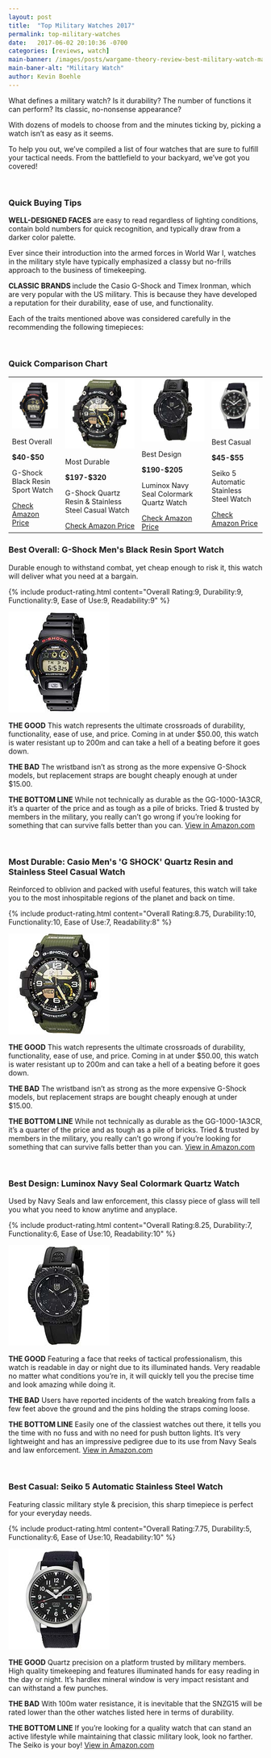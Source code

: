 ```yaml
---
layout: post
title:  "Top Military Watches 2017"
permalink: top-military-watches
date:   2017-06-02 20:10:36 -0700
categories: [reviews, watch]
main-banner: /images/posts/wargame-theory-review-best-military-watch-main-banner.jpg
main-baner-alt: "Military Watch"
author: Kevin Boehle
---
```

What defines a military watch? Is it durability? The number of functions it can perform? Its classic, no-nonsense appearance?
 
With dozens of models to choose from and the minutes ticking by, picking a watch isn’t as easy as it seems.
 
To help you out, we’ve compiled a list of four watches that are sure to fulfill your tactical needs. From the battlefield to your backyard, we’ve got you covered!

<br>

<h3>Quick Buying Tips</h3>

<strong>WELL-DESIGNED FACES</strong> are easy to read regardless of lighting conditions, contain bold numbers for quick recognition, and typically draw from a darker color palette.

Ever since their introduction into the armed forces in World War I, watches in the military style have typically emphasized a classy but no-frills approach to the business of timekeeping. 
 
<strong>CLASSIC BRANDS </strong> include the Casio G-Shock and Timex Ironman, which are very popular with the US military. This is because they have developed a reputation for their durability, ease of use, and functionality.
 
Each of the traits mentioned above was considered carefully in the recommending the following timepieces:

<br>

<h3>Quick Comparison Chart</h3>

<table class="comparison-chart">
	<tr>
		<td>
			<img src="/images/posts/wargame-theory-review-best-military-watch-1.jpg" alt="G-Shock Black Resin Watch">
			<p class="product-value-prop">Best Overall</p>		
			<p class="product-name product-price"><strong>$40-$50</strong></p>	
			<p class="product-name">G-Shock Black Resin<br>Sport Watch</p>
			<a href="https://www.amazon.com/G-Shock-DW6900-1V-Black-Resin-Sport/dp/B000GAYQL8/ref=sr_1_fkmr0_4?ie=UTF8&qid=1496521239&sr=8-4-fkmr0&keywords=DW9052-1V+wristband" target="_blank">Check Amazon Price</a>
		</td>
		<td>
			<img src="/images/posts/wargame-theory-review-best-military-watch-2.jpg" alt="G-Shock Green Quartz Watch">
			<p class="product-value-prop">Most Durable</p>
			<p class="product-name product-price"><strong>$197-$320</strong></p>	
			<p class="product-name">G-Shock Quartz Resin & Stainless Steel Casual Watch</p>
			<a href="https://www.amazon.com/Casio-SHOCK-Quartz-Stainless-Casual/dp/B01DTJNCOE/ref=sr_1_19?ie=UTF8&qid=1496238217&sr=8-19&keywords=casio+gshock" target="_blank">Check Amazon Price</a>
		</td>
		<td>
			<img src="/images/posts/wargame-theory-review-best-military-watch-3.jpg" alt="Luminox Quartz Movement With Rubber Band, Black Watch">
			<p class="product-value-prop">Best Design</p>
			<p class="product-name product-price"><strong>$190-$205</strong></p>	
			<p class="product-name">Luminox Navy Seal Colormark Quartz Watch</p>
			<a href="https://www.amazon.com/Luminox-3051-BO-Colormark-Quartz-Movement/dp/B002NGNSOE/ref=pd_sbs_241_2?_encoding=UTF8&pd_rd_i=B002NGNSOE&pd_rd_r=3B2ACB4DQKWMNMBP4KTJ&pd_rd_w=SDXoW&pd_rd_wg=ZIKTT&psc=1&refRID=3B2ACB4DQKWMNMBP4KTJ" target="_blank">Check Amazon Price</a>
		</td>
		<td>
			<img src="/images/posts/wargame-theory-review-best-military-watch-4.jpg" alt="Seiko Stainless Steel Watch">
			<p class="product-value-prop">Best Casual</p>
			<p class="product-name product-price"><strong>$45-$55</strong></p>	
			<p class="product-name">Seiko 5 Automatic<br>Stainless Steel Watch</p>
			<a href="https://www.amazon.com/G-Shock-DW6900-1V-Black-Resin-Sport/dp/B000GAYQL8/ref=sr_1_fkmr0_4?ie=UTF8&qid=1496521239&sr=8-4-fkmr0&keywords=DW9052-1V+wristband" target="_blank">Check Amazon Price</a>
		</td>							
	</tr>
</table>

<h3>Best Overall: G-Shock Men's Black Resin Sport Watch</h3>

Durable enough to withstand combat, yet cheap enough to risk it, this watch will deliver what you need at a bargain.

{% include product-rating.html content="Overall Rating:9, Durability:9, Functionality:9, Ease of Use:9, Readability:9" %} 
<p class="product-image"><img src="/images/posts/wargame-theory-review-best-military-watch-1.jpg" alt="G-Shock Black Resin Watch" /></p>

<strong>THE GOOD</strong> This watch represents the ultimate crossroads of durability, functionality, ease of use, and price. Coming in at under $50.00, this watch is water resistant up to 200m and can take a hell of a beating before it goes down.

<strong>THE BAD</strong> The wristband isn’t as strong as the more expensive G-Shock models, but replacement straps are bought cheaply enough at under $15.00.

<strong>THE BOTTOM LINE</strong> While not technically as durable as the GG-1000-1A3CR, it’s a quarter of the price and as tough as a pile of bricks. Tried & trusted by members in the military, you really can’t go wrong if you’re looking for something that can survive falls better than you can.
[View in Amazon.com][product-1]

<br>

<h3>Most Durable: Casio Men's 'G SHOCK' Quartz Resin and Stainless Steel Casual Watch</h3>

Reinforced to oblivion and packed with useful features, this watch will take you to the most inhospitable regions of the planet and back on time.

{% include product-rating.html content="Overall Rating:8.75, Durability:10, Functionality:10, Ease of Use:7, Readability:8" %} 
<p class="product-image"><img src="/images/posts/wargame-theory-review-best-military-watch-2.jpg" alt="G-Shock Green Quartz Watch"></p>

<strong>THE GOOD</strong> This watch represents the ultimate crossroads of durability, functionality, ease of use, and price. Coming in at under $50.00, this watch is water resistant up to 200m and can take a hell of a beating before it goes down.

<strong>THE BAD</strong> The wristband isn’t as strong as the more expensive G-Shock models, but replacement straps are bought cheaply enough at under $15.00.

<strong>THE BOTTOM LINE</strong> While not technically as durable as the GG-1000-1A3CR, it’s a quarter of the price and as tough as a pile of bricks. Tried & trusted by members in the military, you really can’t go wrong if you’re looking for something that can survive falls better than you can.
[View in Amazon.com][product-2]

<br>

<h3>Best Design: Luminox Navy Seal Colormark Quartz Watch</h3>

Used by Navy Seals and law enforcement, this classy piece of glass will tell you what you need to know anytime and anyplace.

{% include product-rating.html content="Overall Rating:8.25, Durability:7, Functionality:6, Ease of Use:10, Readability:10" %} 
<p class="product-image"><img src="/images/posts/wargame-theory-review-best-military-watch-3.jpg" alt="Luminox Quartz Movement With Rubber Band, Black Watch"></p>

<strong>THE GOOD</strong> Featuring a face that reeks of tactical professionalism, this watch is readable in day or night due to its illuminated hands. Very readable no matter what conditions you’re in, it will quickly tell you the precise time and look amazing while doing it.

<strong>THE BAD</strong> Users have reported incidents of the watch breaking from falls a few feet above the ground and the pins holding the straps coming loose.

<strong>THE BOTTOM LINE</strong> Easily one of the classiest watches out there, it tells you the time with no fuss and with no need for push button lights. It’s very lightweight and has an impressive pedigree due to its use from Navy Seals and law enforcement.
[View in Amazon.com][product-3]

<br>

<h3>Best Casual: Seiko 5 Automatic Stainless Steel Watch</h3>

Featuring classic military style & precision, this sharp timepiece is perfect for your everyday needs.

{% include product-rating.html content="Overall Rating:7.75, Durability:5, Functionality:6, Ease of Use:10, Readability:10" %} 
<p class="product-image"><img src="/images/posts/wargame-theory-review-best-military-watch-4.jpg" alt="Seiko Stainless Steel Watch"></p>

<strong>THE GOOD</strong> Quartz precision on a platform trusted by military members. High quality timekeeping and features illuminated hands for easy reading in the day or night. It’s hardlex mineral window is very impact resistant and can withstand a few punches.

<strong>THE BAD</strong> With 100m water resistance, it is inevitable that the SNZG15 will be rated lower than the other watches listed here in terms of durability.

<strong>THE BOTTOM LINE</strong> If you’re looking for a quality watch that can stand an active lifestyle while maintaining that classic military look, look no farther. The Seiko is your boy!
[View in Amazon.com][product-4]






[product-1]: https://www.amazon.com/G-Shock-DW6900-1V-Black-Resin-Sport/dp/B000GAYQL8/ref=sr_1_fkmr0_4?ie=UTF8&qid=1496521239&sr=8-4-fkmr0&keywords=DW9052-1V+wristband
[product-2]: https://www.amazon.com/Casio-SHOCK-Quartz-Stainless-Casual/dp/B01DTJNCOE/ref=sr_1_19?ie=UTF8&qid=1496238217&sr=8-19&keywords=casio+gshock
[product-3]: https://www.amazon.com/Luminox-3051-BO-Colormark-Quartz-Movement/dp/B002NGNSOE/ref=pd_sbs_241_2?_encoding=UTF8&pd_rd_i=B002NGNSOE&pd_rd_r=3B2ACB4DQKWMNMBP4KTJ&pd_rd_w=SDXoW&pd_rd_wg=ZIKTT&psc=1&refRID=3B2ACB4DQKWMNMBP4KTJ
[product-4]: https://www.amazon.com/Seiko-SNZG15-Automatic-Stainless-Steel/dp/B006I22GT2/ref=pd_sim_241_2?_encoding=UTF8&pd_rd_i=B006I22GT2&pd_rd_r=AEJ69X79BFSP8J01EXZJ&pd_rd_w=oExkq&pd_rd_wg=2Ayn9&psc=1&refRID=AEJ69X79BFSP8J01EXZJ
